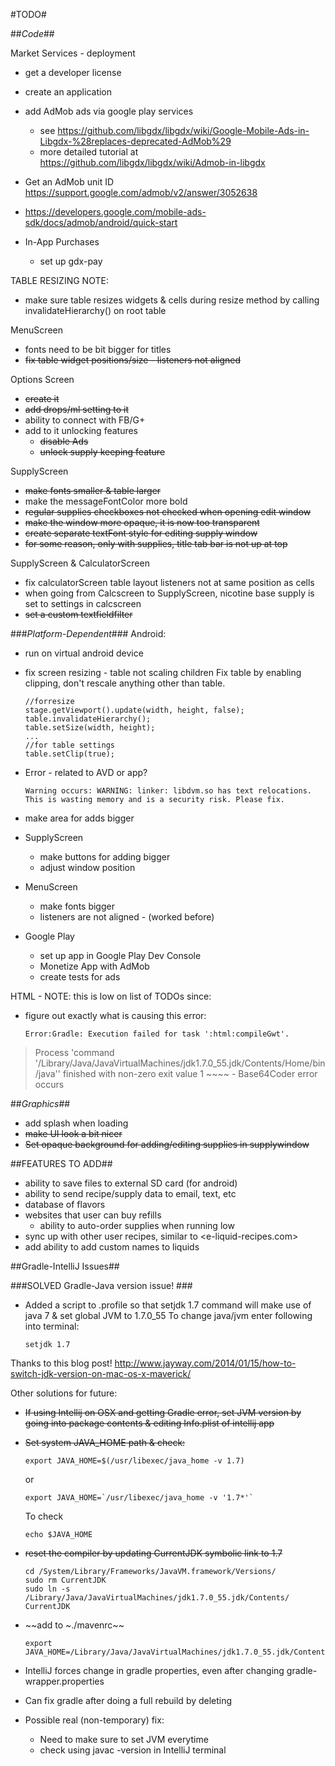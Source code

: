 #TODO#

##*Code*##

Market Services - deployment

- get a developer license
- create an application
- add AdMob ads via google play services
    - see https://github.com/libgdx/libgdx/wiki/Google-Mobile-Ads-in-Libgdx-%28replaces-deprecated-AdMob%29
    - more detailed tutorial at https://github.com/libgdx/libgdx/wiki/Admob-in-libgdx

- Get an AdMob unit ID https://support.google.com/admob/v2/answer/3052638
- https://developers.google.com/mobile-ads-sdk/docs/admob/android/quick-start

- In-App Purchases
    - set up gdx-pay

TABLE RESIZING NOTE:

- make sure table resizes widgets & cells during resize method by calling invalidateHierarchy() on root table

MenuScreen

-  fonts need to be bit bigger for titles
-  ~~fix table widget positions/size - listeners not aligned~~

Options Screen
- ~~create it~~
- ~~add drops/ml setting to it~~
- ability to connect with FB/G+
- add to it unlocking features
    - ~~disable Ads~~
    - ~~unlock supply keeping feature~~

SupplyScreen

- ~~make fonts smaller & table larger~~
- make the messageFontColor more bold
-  ~~regular supplies checkboxes not checked when opening edit window~~
- ~~make the window more opaque, it is now too transparent~~ 
- ~~create separate textFont style for editing supply window~~
- ~~for some reason, only with supplies, title tab bar is not up at top~~


SupplyScreen & CalculatorScreen

- fix calculatorScreen table layout listeners not at same position as cells
- when going from Calcscreen to SupplyScreen, nicotine base supply is set to settings in calcscreen
- ~~set a custom textfieldfilter~~ 

 


###*Platform-Dependent*###
Android:

- run on virtual android device
- fix screen resizing - table not scaling children 
	Fix table by enabling clipping, don't rescale anything other than table.
		
	~~~~
	//forresize
	stage.getViewport().update(width, height, false);
	table.invalidateHierarchy();
	table.setSize(width, height);
	...
	//for table settings
	table.setClip(true);
	~~~~
- Error - related to AVD or app?
	
	~~~~
	Warning occurs: WARNING: linker: libdvm.so has text relocations. This is wasting memory and is a security risk. Please fix.
	~~~~
- make area for adds bigger 
- SupplyScreen
	- make buttons for adding bigger
	- adjust window position
- MenuScreen
	- make fonts bigger
	- listeners are not aligned - (worked before) 
- Google Play
	- set up app in Google Play Dev Console
	- Monetize App with AdMob
	- create tests for ads


HTML - NOTE: this is low on list of TODOs since:

-  figure out exactly what is causing this error:
	
	~~~~
	Error:Gradle: Execution failed for task ':html:compileGwt'.
> Process 'command '/Library/Java/JavaVirtualMachines/jdk1.7.0_55.jdk/Contents/Home/bin/java'' finished with non-zero exit value 1
	~~~~
	- Base64Coder error occurs


##*Graphics*##

- add splash when loading
- ~~make UI look a bit nicer~~
- ~~Set opaque background for adding/editing supplies in supplywindow~~

##FEATURES TO ADD##

- ability to save files to external SD card (for android)
- ability to send recipe/supply data to email, text, etc
- database of flavors
- websites that user can buy refills
    - ability to auto-order supplies when running low
- sync up with other user recipes, similar to <e-liquid-recipes.com>
- add ability to add custom names to liquids


##Gradle-IntelliJ Issues##

###SOLVED Gradle-Java version issue! ###
- Added a script to .profile so that setjdk 1.7 command will make use of java 7 & set global JVM to 1.7.0_55
    To change java/jvm enter following into terminal:

    ~~~~
    setjdk 1.7
    ~~~~

Thanks to this blog post!
<http://www.jayway.com/2014/01/15/how-to-switch-jdk-version-on-mac-os-x-maverick/>


Other solutions for future:

- ~~If using Intellij on OSX and getting Gradle error, set JVM version by going into package contents & editing Info.plist of intellij app~~

- ~~Set system JAVA_HOME path & check:~~

	~~~~
	export JAVA_HOME=$(/usr/libexec/java_home -v 1.7)
	~~~~
	or

	~~~~
	export JAVA_HOME=`/usr/libexec/java_home -v '1.7*'`
	~~~~
	To check

	~~~~
	echo $JAVA_HOME
	~~~~
- ~~reset the compiler by updating CurrentJDK symbolic link to 1.7~~

    ~~~~
    cd /System/Library/Frameworks/JavaVM.framework/Versions/
    sudo rm CurrentJDK
    sudo ln -s /Library/Java/JavaVirtualMachines/jdk1.7.0_55.jdk/Contents/ CurrentJDK
    ~~~~
- ~~add to ~./mavenrc~~

    ~~~~
    export JAVA_HOME=/Library/Java/JavaVirtualMachines/jdk1.7.0_55.jdk/Contents/Home
    ~~~~


- IntelliJ forces change in gradle properties, even after changing gradle-wrapper.properties
- Can fix gradle after doing a full rebuild by deleting
- Possible real (non-temporary) fix:
	- Need to make sure to set JVM everytime
	- check using javac -version in IntelliJ terminal

